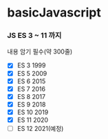 # basicJavascript

### JS ES 3 ~ 11 까지
내용 암기 필수(약 300줄)
- [x] ES 3 1999
- [x] ES 5 2009
- [x] ES 6 2015
- [x] ES 7 2016
- [x] ES 8 2017
- [x] ES 9 2018
- [x] ES 10 2019
- [x] ES 11 2020
- [ ] ES 12 2021(예정)
